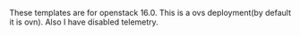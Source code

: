 These templates are for openstack 16.0. This is a ovs deployment(by default it is ovn). Also I have disabled telemetry.
